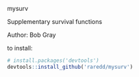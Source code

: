 mysurv

Supplementary survival functions

Author: Bob Gray

to install:

```r
# install.packages('devtools')
devtools::install_github('raredd/mysurv')
```


